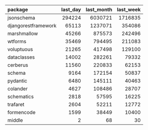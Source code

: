 | package | last_day | last_month | last_week |
| :--- | ---: | ---: | ---: |
| jsonschema | 294224 | 6030721 | 1716835 |
| djangorestframework | 65113 | 1237071 | 354086 |
| marshmallow | 45266 | 875573 | 242496 |
| wtforms | 35469 | 794495 | 211083 |
| voluptuous | 21265 | 417498 | 129100 |
| dataclasses | 14002 | 282261 | 79332 |
| cerberus | 11560 | 220833 | 62153 |
| schema | 9164 | 172154 | 50837 |
| pydantic | 6480 | 145111 | 40463 |
| colander | 4627 | 108486 | 28707 |
| schematics | 2818 | 57595 | 16225 |
| trafaret | 2604 | 52211 | 12772 |
| formencode | 1599 | 38449 | 10400 |
| middle | 2 | 68 | 30 |
